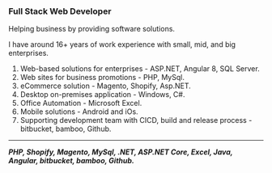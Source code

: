 ### Full Stack Web Developer ###

Helping business by providing software solutions.

I have around 16+ years of work experience with small, mid, and big enterprises.
 
1. Web-based solutions for enterprises - ASP.NET, Angular 8, SQL Server.
2. Web sites for business promotions - PHP, MySql.
3. eCommerce solution - Magento, Shopify, Asp.NET.
4. Desktop on-premises application - Windows, C#.
5. Office Automation - Microsoft Excel.
6. Mobile solutions - Android and iOs.
7. Supporting development team with CICD, build and release process - bitbucket, bamboo, Github.
-----------------------------------------------------------------------------------------------------------------------------------
___PHP, Shopify, Magento, MySql, .NET, ASP.NET Core, Excel, Java, Angular, bitbucket, bamboo, Github.___
